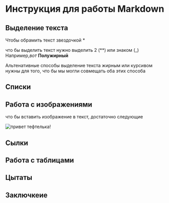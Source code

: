 # Инструкция для работы Markdown

## Выделение текста

 Чтобы обрамить текст звездочкой *

что бы выделить текст нужно выделить 2 (**) или знаком (_) Например,_вот_ **Полужирный**

Альтенативные способы выделение текста жирным или курсивом нужны для того, что бы мы могли совмещать оба этих способа
## Списки

## Работа с изображениями

что бы вставить изображение в текст, достаточно следующие 

![привет тефтелька!](ffff.png)

## Сылки

##  Работа с таблицами

## Цытаты

## Заключкеие

